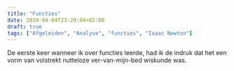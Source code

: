```yaml
---
title: "Functies"
date: 2018-04-04T23:29:04+02:00
draft: true
tags: ["Afgeleiden", "Analyse", "functies", "Isaac Newton"]
---
```

De eerste keer wanneer ik over functies leerde, had ik de indruk dat het een vorm van volstrekt nutteloze ver-van-mijn-bed wiskunde was.
